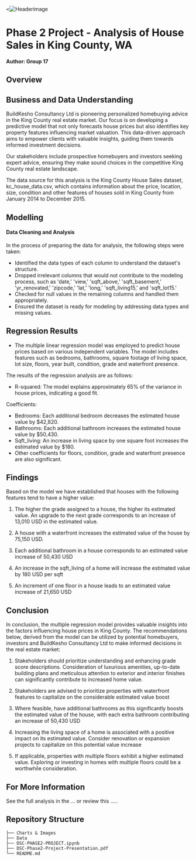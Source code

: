 <![Headerimage](./Phase_2/Image1.jpg)

# Phase 2 Project - Analysis of House Sales in King County, WA

**Author: Group 17**

## Overview


## Business and Data Understanding

BuildKesho Consultancy Ltd is pioneering personalized homebuying advice in the King County real estate market. Our focus is on developing a predictive model that not only forecasts house prices but also identifies key property features influencing market valuation. This data-driven approach aims to empower clients with valuable insights, guiding them towards informed investment decisions. 

Our stakeholders include prospective homebuyers and investors seeking expert advice, ensuring they make sound choices in the competitive King County real estate landscape.  

The data source for this analysis is the King County House Sales dataset, kc_house_data.csv, which contains information about the price, location, size, condition and other features of houses sold in King County from January 2014 to December 2015.  

## Modelling

#### Data Cleaning and Analysis

In the process of preparing the data for analysis, the following steps were taken:

- Identified the data types of each column to understand the dataset's structure.
- Dropped irrelevant columns that would not contribute to the modeling process, such as 'date,' 'view,' 'sqft_above,' 'sqft_basement,' 'yr_renovated,' 'zipcode,' 'lat,' 'long,' 'sqft_living15,' and 'sqft_lot15.'
- Checked for null values in the remaining columns and handled them appropriately.
- Ensured the dataset is ready for modeling by addressing data types and missing values.

## Regression Results

- The multiple linear regression model was employed to predict house prices based on various independent variables. The model includes features such as bedrooms, bathrooms, square footage of living space, lot size, floors, year built, condition, grade and waterfront presence.

The results of the regression analysis are as follows:

- R-squared: The model explains approximately 65% of the variance in house prices, indicating a good fit.

Coefficients:

- Bedrooms: Each additional bedroom decreases the estimated house value by $42,820.
- Bathrooms: Each additional bathroom increases the estimated house value by $50,430.
- Sqft_living: An increase in living space by one square foot increases the estimated value by $180.
- Other coefficients for floors, condition, grade and waterfront presence are also significant.

## Findings

Based on the model we have established that houses with the following features tend to have a higher value:

1. The higher the grade assigned to a house, the higher its estimated value. An upgrade to the next grade corresponds to an increase of 13,010 USD in the estimated value.

2. A house with a waterfront increases the estimated value of the house by 75,150 USD.

3. Each additional bathroom in a house corresponds to an estimated value increase of 50,430 USD

4. An increase in the sqft_living of a home will increase the estimated value by 180 USD per sqft

5. An increment of one floor in a house leads to an estimated value increase of 21,650 USD


## Conclusion

In conclusion, the multiple regression model provides valuable insights into the factors influencing house prices in King County. The recommendations below, derived from the model can be utilized by potential homebuyers, investors and BuildKesho Consultancy Ltd to make informed decisions in the real estate market:

1. Stakeholders should prioritize understanding and enhancing grade score descriptions. Consideration of luxurious amenities, up-to-date building plans and meticulous attention to exterior and interior finishes can significantly contribute to increased home value.

2. Stakeholders are advised to prioritize properties with waterfront features to capitalize on the considerable estimated value boost

3. Where feasible, have additional bathrooms as this significantly boosts the estimated value of the house, with each extra bathroom contributing an increase of 50,430 USD

4. Increasing the living space of a home is associated with a positive impact on its estimated value. Consider renovation or expansion projects to capitalize on this potential value increase

5. If applicable, properties with multiple floors exhibit a higher estimated value. Exploring or investing in homes with multiple floors could be a worthwhile consideration.



## For More Information

See the full analysis in the ... or review this .....


## Repository Structure

```
├── Charts & Images
├── Data
├── DSC-PHASE2-PROJECT.ipynb
├── DSC-Phase2-Project-Presentation.pdf
└── README.md
```
